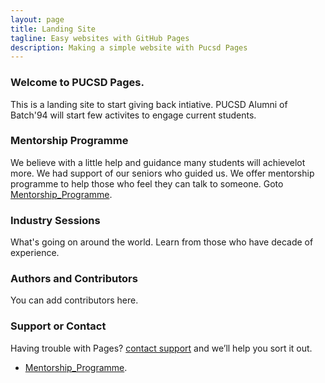 ```yaml
---
layout: page
title: Landing Site
tagline: Easy websites with GitHub Pages
description: Making a simple website with Pucsd Pages
---
```


### Welcome to PUCSD Pages.
This is a landing site to start giving back intiative. PUCSD Alumni of Batch'94 will start few activites to engage current students.

### Mentorship Programme 
We believe with a little help and guidance many students will achievelot more. We had support of our seniors who guided us. We offer mentorship programme to help those who feel they can talk to someone.
Goto [Mentorship_Programme](https://kiranmak.github.io/pages/mentorship.html).


### Industry Sessions
What's going on around the world. Learn from those who have decade of experience.


### Authors and Contributors
You can add contributors here.

### Support or Contact
Having trouble with Pages? [contact support](mailto:pucsdalums@gmail.com) and we’ll help you sort it out.


- [Mentorship_Programme](https://kiranmak.github.io/pages/mentorship.html).

